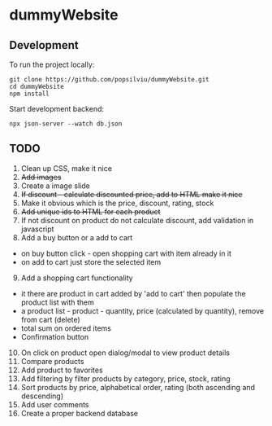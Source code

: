 # dummyWebsite

## Development

To run the project locally:

```
git clone https://github.com/popsilviu/dummyWebsite.git
cd dummyWebsite
npm install
```

Start development backend:

```
npx json-server --watch db.json
```

## TODO

1. Clean up CSS, make it nice
2. ~~Add images~~
3. Create a image slide
4. ~~If discount - calculate discounted price, add to HTML make it nice~~
5. Make it obvious which is the price, discount, rating, stock
6. ~~Add unique ids to HTML for each product~~
7. If not discount on product do not calculate discount, add validation in javascript
8. Add a buy button or a add to cart

- on buy button click - open shopping cart with item already in it
- on add to cart just store the selected item

9. Add a shopping cart functionality

- it there are product in cart added by 'add to cart' then populate the product list with them
- a product list - product - quantity, price (calculated by quantity), remove from cart (delete)
- total sum on ordered items
- Confirmation button

10. On click on product open dialog/modal to view product details
11. Compare products
12. Add product to favorites
13. Add filtering by filter products by category, price, stock, rating
14. Sort products by price, alphabetical order, rating (both ascending and descending)
15. Add user comments
16. Create a proper backend database
